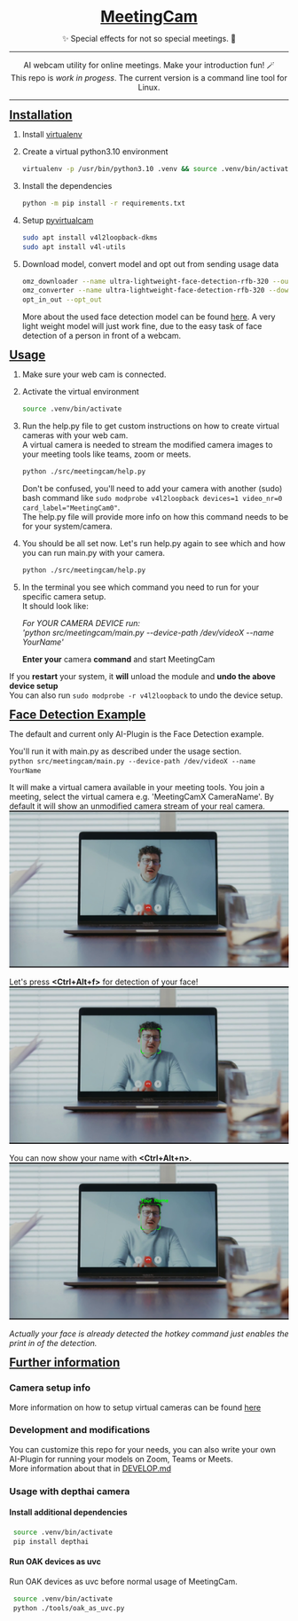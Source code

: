 <style>
h2,h1 { 
   text-decoration: underline;
   margin: 0;
   border-bottom: none;
}
</style>

<p align="center">
  <h1 align="center">MeetingCam</h1>
  <p align="center">&#x2728 Special effects for not so special meetings. &#x1F440</p>
</p>
<hr />
<p align="center">
    AI webcam utility for online meetings. Make your introduction fun! &#x1FA84;
    </br> This repo is <i>work in progess</i>. The current version is a command line tool for Linux.
</p>
<hr />

## Installation

1. Install [virtualenv](https://virtualenv.pypa.io/en/stable/installation.html)

2. Create a virtual python3.10 environment
   ```bash
   virtualenv -p /usr/bin/python3.10 .venv && source .venv/bin/activate
   ```
3. Install the dependencies
   ```bash
   python -m pip install -r requirements.txt
   ```
4. Setup [pyvirtualcam](https://github.com/letmaik/pyvirtualcam)
   ```bash
   sudo apt install v4l2loopback-dkms
   sudo apt install v4l-utils
   ```
5. Download model, convert model and opt out from sending usage data
   ```bash
   omz_downloader --name ultra-lightweight-face-detection-rfb-320 --output_dir src/meetingcam/models
   omz_converter --name ultra-lightweight-face-detection-rfb-320 --download_dir src/meetingcam/models --output_dir src/meetingcam/models --precision=FP16
   opt_in_out --opt_out
   ```
   More about the used face detection model can be found [here](https://github.com/openvinotoolkit/open_model_zoo/blob/master/models/public/ultra-lightweight-face-detection-rfb-320/README.md).
   A very light weight model will just work fine, due to the easy task of face detection of a person in front of a webcam.

## Usage

1. Make sure your web cam is connected.

2. Activate the virtual environment
   ```bash
   source .venv/bin/activate
   ```
3. Run the help.py file to get custom instructions on how to create virtual cameras with your web cam. \
   A virtual camera is needed to stream the modified camera images to your meeting tools like teams, zoom or meets.

   ```bash
   python ./src/meetingcam/help.py
   ```

   Don't be confused, you'll need to add your camera with another (sudo) bash command like `sudo modprobe v4l2loopback devices=1 video_nr=0 card_label="MeetingCam0"`. \
   The help.py file will provide more info on how this command needs to be for your system/camera.

4. You should be all set now. Let's run help.py again to see which and how you can run main.py with your camera.
   ```bash
   python ./src/meetingcam/help.py
   ```
5. In the terminal you see which command you need to run for your specific camera setup. \
   It should look like:

   _For YOUR CAMERA DEVICE run:_ \
   _'python src/meetingcam/main.py --device-path /dev/videoX --name YourName'_

   **Enter your** camera **command** and start MeetingCam

If you **restart** your system, it **will** unload the module and **undo the above device setup** \
You can also run `sudo modprobe -r v4l2loopback` to undo the device setup.

## Face Detection Example

The default and current only AI-Plugin is the Face Detection example.

You'll run it with main.py as described under the usage section. \
`python src/meetingcam/main.py --device-path /dev/videoX --name YourName`

It will make a virtual camera available in your meeting tools. You join a meeting, select the virtual camera e.g. 'MeetingCamX CameraName'.
By default it will show an unmodified camera stream of your real camera.
![Just you ...](./assets/example_face_detection_no_trigger.png)

Let's press **<Ctrl+Alt+f>** for detection of your face!
![Face Detection](./assets/example_face_detection_face_f_trigger.png)

You can now show your name with **<Ctrl+Alt+n>**.
![Face Detection](./assets/example_face_detection_n_+_f_trigger.png)

_Actually your face is already detected the hotkey command just enables the print in of the detection._

## Further information

### Camera setup info

More information on how to setup virtual cameras can be found [here](https://wiki.archlinux.org/title/V4l2loopback)

### Development and modifications

You can customize this repo for your needs, you can also write your own AI-Plugin for running your models on Zoom, Teams or Meets. \
More information about that in [DEVELOP.md](DEVELOP.md)

### Usage with depthai camera

#### Install additional dependencies

```bash
 source .venv/bin/activate
 pip install depthai
```

#### Run OAK devices as uvc

Run OAK devices as uvc before normal usage of MeetingCam.

```bash
 source .venv/bin/activate
 python ./tools/oak_as_uvc.py
```

